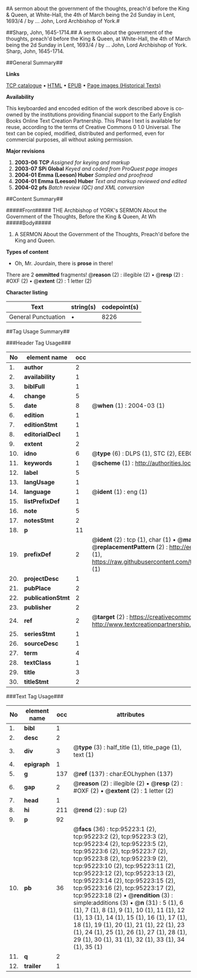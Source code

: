 #A sermon about the government of the thoughts, preach'd before the King & Queen, at White-Hall, the 4th of March being the 2d Sunday in Lent, 1693/4 / by ... John, Lord Archbishop of York.#

##Sharp, John, 1645-1714.##
A sermon about the government of the thoughts, preach'd before the King & Queen, at White-Hall, the 4th of March being the 2d Sunday in Lent, 1693/4 / by ... John, Lord Archbishop of York.
Sharp, John, 1645-1714.

##General Summary##

**Links**

[TCP catalogue](http://www.ota.ox.ac.uk/tcp/)  • 
[HTML](http://tei.it.ox.ac.uk/tcp/Texts-HTML/free/A59/A59552.html)  • 
[EPUB](http://tei.it.ox.ac.uk/tcp/Texts-EPUB/free/A59/A59552.epub) • 
[Page images (Historical Texts)](https://data.historicaltexts.jisc.ac.uk/view?pubId=eebo-12898848e&pageId=eebo-12898848e-95223-1)

**Availability**

This keyboarded and encoded edition of the
	       work described above is co-owned by the institutions
	       providing financial support to the Early English Books
	       Online Text Creation Partnership. This Phase I text is
	       available for reuse, according to the terms of Creative
	       Commons 0 1.0 Universal. The text can be copied,
	       modified, distributed and performed, even for
	       commercial purposes, all without asking permission.

**Major revisions**

1. __2003-06__ __TCP__ *Assigned for keying and markup*
1. __2003-07__ __SPi Global__ *Keyed and coded from ProQuest page images*
1. __2004-01__ __Emma (Leeson) Huber__ *Sampled and proofread*
1. __2004-01__ __Emma (Leeson) Huber__ *Text and markup reviewed and edited*
1. __2004-02__ __pfs__ *Batch review (QC) and XML conversion*

##Content Summary##

#####Front#####
THE Archbishop of YORK's SERMON About the Government of the Thoughts, Before the King & Queen, At Wh
#####Body#####

1. A SERMON About the Government of the Thoughts, Preach'd before the King and Queen.

**Types of content**

  * Oh, Mr. Jourdain, there is **prose** in there!

There are 2 **ommitted** fragments! 
 @__reason__ (2) : illegible (2)  •  @__resp__ (2) : #OXF (2)  •  @__extent__ (2) : 1 letter (2)

**Character listing**


|Text|string(s)|codepoint(s)|
|---|---|---|
|General Punctuation|•|8226|

##Tag Usage Summary##

###Header Tag Usage###

|No|element name|occ|attributes|
|---|---|---|---|
|1.|__author__|2||
|2.|__availability__|1||
|3.|__biblFull__|1||
|4.|__change__|5||
|5.|__date__|8| @__when__ (1) : 2004-03 (1)|
|6.|__edition__|1||
|7.|__editionStmt__|1||
|8.|__editorialDecl__|1||
|9.|__extent__|2||
|10.|__idno__|6| @__type__ (6) : DLPS (1), STC (2), EEBO-CITATION (1), OCLC (1), VID (1)|
|11.|__keywords__|1| @__scheme__ (1) : http://authorities.loc.gov/ (1)|
|12.|__label__|5||
|13.|__langUsage__|1||
|14.|__language__|1| @__ident__ (1) : eng (1)|
|15.|__listPrefixDef__|1||
|16.|__note__|5||
|17.|__notesStmt__|2||
|18.|__p__|11||
|19.|__prefixDef__|2| @__ident__ (2) : tcp (1), char (1)  •  @__matchPattern__ (2) : ([0-9\-]+):([0-9IVX]+) (1), (.+) (1)  •  @__replacementPattern__ (2) : http://eebo.chadwyck.com/downloadtiff?vid=$1&page=$2 (1), https://raw.githubusercontent.com/textcreationpartnership/Texts/master/tcpchars.xml#$1 (1)|
|20.|__projectDesc__|1||
|21.|__pubPlace__|2||
|22.|__publicationStmt__|2||
|23.|__publisher__|2||
|24.|__ref__|2| @__target__ (2) : https://creativecommons.org/publicdomain/zero/1.0/ (1), http://www.textcreationpartnership.org/docs/. (1)|
|25.|__seriesStmt__|1||
|26.|__sourceDesc__|1||
|27.|__term__|4||
|28.|__textClass__|1||
|29.|__title__|3||
|30.|__titleStmt__|2||


###Text Tag Usage###

|No|element name|occ|attributes|
|---|---|---|---|
|1.|__bibl__|1||
|2.|__desc__|2||
|3.|__div__|3| @__type__ (3) : half_title (1), title_page (1), text (1)|
|4.|__epigraph__|1||
|5.|__g__|137| @__ref__ (137) : char:EOLhyphen (137)|
|6.|__gap__|2| @__reason__ (2) : illegible (2)  •  @__resp__ (2) : #OXF (2)  •  @__extent__ (2) : 1 letter (2)|
|7.|__head__|1||
|8.|__hi__|211| @__rend__ (2) : sup (2)|
|9.|__p__|92||
|10.|__pb__|36| @__facs__ (36) : tcp:95223:1 (2), tcp:95223:2 (2), tcp:95223:3 (2), tcp:95223:4 (2), tcp:95223:5 (2), tcp:95223:6 (2), tcp:95223:7 (2), tcp:95223:8 (2), tcp:95223:9 (2), tcp:95223:10 (2), tcp:95223:11 (2), tcp:95223:12 (2), tcp:95223:13 (2), tcp:95223:14 (2), tcp:95223:15 (2), tcp:95223:16 (2), tcp:95223:17 (2), tcp:95223:18 (2)  •  @__rendition__ (3) : simple:additions (3)  •  @__n__ (31) : 5 (1), 6 (1), 7 (1), 8 (1), 9 (1), 10 (1), 11 (1), 12 (1), 13 (1), 14 (1), 15 (1), 16 (1), 17 (1), 18 (1), 19 (1), 20 (1), 21 (1), 22 (1), 23 (1), 24 (1), 25 (1), 26 (1), 27 (1), 28 (1), 29 (1), 30 (1), 31 (1), 32 (1), 33 (1), 34 (1), 35 (1)|
|11.|__q__|2||
|12.|__trailer__|1||
